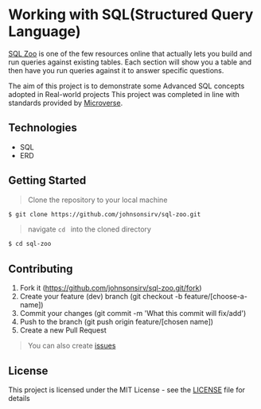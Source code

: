 # Working with SQL(Structured Query Language)
[SQL Zoo](http://sqlzoo.net/wiki/Main_Page) is one of the few resources online that actually lets you build and run queries against existing tables. 
Each section will show you a table and then have you run queries against it to answer specific questions. 

The aim of this project is to demonstrate some Advanced SQL concepts adopted in Real-world projects
This project was completed in line with standards provided by [Microverse](https://www.microverse.org/ "The Global School for Remote Software Developers!").

## Technologies

- SQL
- ERD


## Getting Started

> Clone the repository to your local machine

```sh
$ git clone https://github.com/johnsonsirv/sql-zoo.git
```

> navigate ```cd ``` into the cloned directory

```sh
$ cd sql-zoo
```

## Contributing

1. Fork it (https://github.com/johnsonsirv/sql-zoo.git/fork)
2. Create your feature (dev) branch (git checkout -b feature/[choose-a-name])
3. Commit your changes (git commit -m 'What this commit will fix/add')
4. Push to the branch (git push origin feature/[chosen name])
5. Create a new Pull Request
> You can also create [issues](https://github.com/johnsonsirv/sql-zoo/issues)
## License

This project is licensed under the MIT License - see the [LICENSE](./LICENSE.md) file for details
